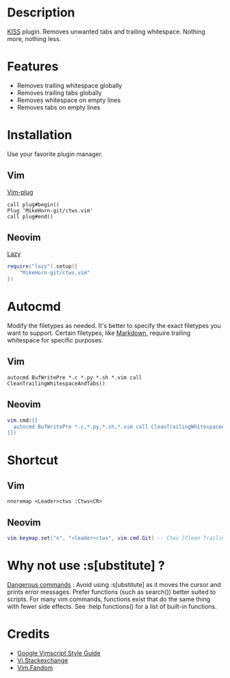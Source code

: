 # Description

[KISS](https://en.wikipedia.org/wiki/KISS_principle) plugin.
Removes unwanted tabs and trailing whitespace. Nothing more, nothing less.

# Features

* Removes trailing whitespace globally
* Removes trailing tabs globally
* Removes whitespace on empty lines
* Removes tabs on empty lines

# Installation

Use your favorite plugin manager.

## Vim

[Vim-plug](https://github.com/junegunn/vim-plug/blob/master/README.md)

```vim
call plug#begin()
Plug 'MikeHorn-git/ctws.vim'
call plug#end()
```

## Neovim

[Lazy](https://github.com/folke/lazy.nvim)

```lua
require("lazy").setup({
    "MikeHorn-git/ctws.vim"
})
```

# Autocmd

Modify the filetypes as needed. It's better to specify the exact filetypes you want to support. Certain filetypes, like [Markdown](https://www.markdownguide.org/basic-syntax/#line-break-best-practices), require trailing whitespace for specific purposes.

## Vim

```vim
autocmd BufWritePre *.c *.py *.sh *.vim call CleanTrailingWhitespaceAndTabs()
```

## Neovim

```lua
vim.cmd([[
  autocmd BufWritePre *.c,*.py,*.sh,*.vim call CleanTrailingWhitespaceAndTabs()
]])
```

# Shortcut

## Vim

```vim
nnoremap <Leader>ctws :Ctws<CR>
```

## Neovim

```lua
vim.keymap.set("n", "<leader>ctws", vim.cmd.Git) -- Ctws [Clean Trailing WhiteSpace]
```

# Why not use :s[ubstitute] ?

[Dangerous commands](https://google.github.io/styleguide/vimscriptguide.xml?showone=Dangerous_commands#Dangerous_commands) :
Avoid using :s[ubstitute] as it moves the cursor and prints error messages. Prefer functions (such as search()) better suited to scripts.
For many vim commands, functions exist that do the same thing with fewer side effects. See :help functions() for a list of built-in functions.

# Credits

* [Google Vimscript Style Guide](https://google.github.io/styleguide/vimscriptguide.xml)
* [Vi.Stackexchange](https://vi.stackexchange.com/questions/454/whats-the-simplest-way-to-strip-trailing-whitespace-from-all-lines-in-a-file)
* [Vim.Fandom](https://vim.fandom.com/wiki/Remove_unwanted_spaces#Simple_commands_to_remove_unwanted_whitespace)
